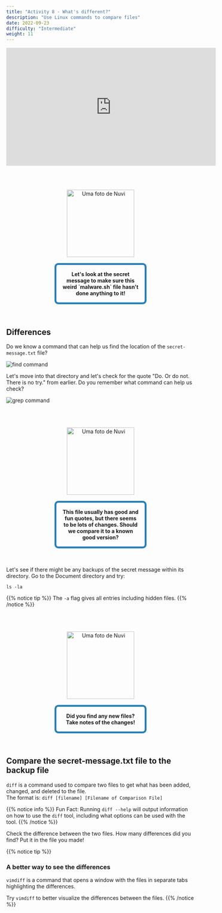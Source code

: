 ```yaml
---
title: "Activity 8 - What's different?"
description: "Use Linux commands to compare files"
date: 2022-09-23
difficulty: "Intermediate"
weight: 11
---
```


<p style="text-align: center;"><iframe width="560" height="315" src="https://www.youtube.com/embed/fAI1kyAoVTA" frameborder="0" allow="accelerometer; autoplay; clipboard-write; encrypted-media; gyroscope; picture-in-picture" allowfullscreen></iframe></p>

<div style="margin: 1rem;padding: 2rem 2rem;text-align: center;">
    <div style="display: inline-block;padding: 1rem 1rem;vertical-align: middle;">
        <img src="../images/nuvi.PNG?" alt="Uma foto de Nuvi" width="180" height="180" />
    </div>
    <div style="display: inline-block;padding: 1rem 1rem;vertical-align: middle;width:50%;border:5px solid #2980b9;border-radius:10px;font-weight: bold;">
        Let's look at the secret message to make sure this weird `malware.sh` file hasn't done anything to it!
    </div>
</div>

## Differences

Do we know a command that can help us find the location of the `secret-message.txt` file?

![find command](../images/Act8.1.png?classes=border,shadow)

Let's move into that directory and let's check for the quote "Do. Or do not. There is no try." from earlier. Do you remember what command can help us check?

![grep command](../images/Act8.2.png?classes=border,shadow)

<div style="margin: 1rem;padding: 2rem 2rem;text-align: center;">
    <div style="display: inline-block;padding: 1rem 1rem;vertical-align: middle;">
        <img src="../images/nuvi.PNG?" alt="Uma foto de Nuvi" width="180" height="180" />
    </div>
    <div style="display: inline-block;padding: 1rem 1rem;vertical-align: middle;width:50%;border:5px solid #2980b9;border-radius:10px;font-weight: bold;">
        This file usually has good and fun quotes, but there seems to be lots of changes. Should we compare it to a known good version?
    </div>
</div>

Let's see if there might be any backups of the secret message within its directory. Go to the Document directory and try:

```
ls -la
```

{{% notice tip %}}
The `-a` flag gives all entries including hidden files.
{{% /notice %}}

<div style="margin: 1rem;padding: 2rem 2rem;text-align: center;">
    <div style="display: inline-block;padding: 1rem 1rem;vertical-align: middle;">
        <img src="../images/nuvi.PNG?" alt="Uma foto de Nuvi" width="180" height="180" />
    </div>
    <div style="display: inline-block;padding: 1rem 1rem;vertical-align: middle;width:50%;border:5px solid #2980b9;border-radius:10px;font-weight: bold;">
        Did you find any new files? Take notes of the changes!
    </div>
</div>

## Compare the secret-message.txt file to the backup file

`diff` is a command used to compare two files to get what has been added, changed, and deleted to the file.  
The format is: `diff [filename] [Filename of Comparison File]`

{{% notice info %}}
Fun Fact: Running `diff --help` will output information on how to use the `diff` tool, including what options can be used with the tool.
{{% /notice %}}

Check the difference between the two files. How many differences did you find? Put it in the file you made!

{{% notice tip %}}

### A better way to see the differences

`vimdiff` is a command that opens a window with the files in separate tabs highlighting the differences.

Try `vimdiff` to better visualize the differences between the files.
{{% /notice %}}
